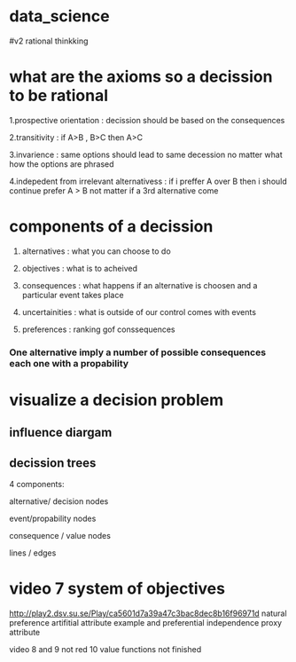 # data_science
#v2 rational thinkking 
# what are the axioms so a decission to be rational

1.prospective orientation : decission should be based on the consequences

2.transitivity : if A>B , B>C then A>C

3.invarience : same options should lead to same decession no matter what how the options are phrased

4.indepedent from irrelevant alternativess : 
if i preffer A over  B then i should continue prefer A > B not matter if a 3rd alternative come 

# components of a decission

1. alternatives : what you can choose to do

2. objectives : what is to acheived

3. consequences : what happens if an alternative is choosen and a particular event takes place

4. uncertainities : what is outside of our control comes with events

5. preferences : ranking gof conssequences

### One alternative imply a number of possible consequences each one with a propability

# visualize a decision problem 

## influence diargam 


## decission trees 

4 components:

alternative/ decision nodes

event/propability nodes

consequence / value nodes

lines / edges 

# video  7 system of objectives
http://play2.dsv.su.se/Play/ca5601d7a39a47c3bac8dec8b16f96971d
natural preference
artifitial attribute example and preferential independence
proxy attribute

video 8 and 9 not red 10 value functions not finished
